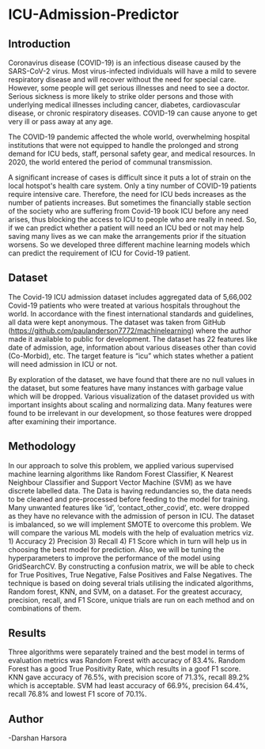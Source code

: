 # ICU-Admission-Predictor
## Introduction
Coronavirus disease (COVID-19) is an infectious disease caused by the SARS-CoV-2 virus. Most virus-infected individuals will have a mild to severe respiratory disease and will recover without the need for special care. However, some people will get serious illnesses and need to see a doctor. Serious sickness is more likely to strike older persons and those with underlying medical illnesses including cancer, diabetes, cardiovascular disease, or chronic respiratory diseases. COVID-19 can cause anyone to get very ill or pass away at any age.

The COVID-19 pandemic affected the whole world, overwhelming hospital institutions that were not equipped to handle the prolonged and strong demand for ICU beds, staff, personal safety gear, and medical resources. In 2020, the world entered the period of communal transmission.

A significant increase of cases is difficult since it puts a lot of strain on the local hotspot's health care system. Only a tiny number of COVID-19 patients require intensive care. Therefore, the need for ICU beds increases as the number of patients increases. But sometimes the financially stable section of the society who are suffering from Covid-19 book ICU before any need arises, thus blocking the access to ICU to people who are really in need. So, if we can predict whether a patient will need an ICU bed or not may help saving many lives as we can make the arrangements prior if the situation worsens. So we developed three different machine learning models which can predict the requirement of ICU for Covid-19 patient.

## Dataset
The Covid-19 ICU admission dataset includes aggregated data of 5,66,002 Covid-19 patients who were treated at various hospitals throughout the world. In accordance with the finest international standards and guidelines, all data were kept anonymous. The dataset was taken from GitHub (https://github.com/paulanderson7772/machinelearning) where the author made it available to public for development. The dataset has 22 features like date of admission, age, information about various diseases other than covid (Co-Morbid), etc. The target feature is “icu” which states whether a patient will need admission in ICU or not.

By exploration of the dataset, we have found that there are no null values in the dataset, but some features have many instances with garbage value which will be dropped. Various visualization of the dataset provided us with important insights about scaling and normalizing data. Many features were found to be irrelevant in our development, so those features were dropped after examining their importance.

## Methodology
In our approach to solve this problem, we applied various supervised machine learning algorithms like Random Forest Classifier, K Nearest Neighbour Classifier and Support Vector Machine (SVM) as we have discrete labelled data. The Data is having redundancies so, the data needs to be cleaned and pre-processed before feeding to the model for training. Many unwanted features like ‘id’, ‘contact_other_covid’, etc. were dropped as they have no relevance with the admission of person in ICU.
The dataset is imbalanced, so we will implement SMOTE to overcome this problem. We will compare the various ML models with the help of evaluation metrics viz. 1) Accuracy 2) Precision 3) Recall 4) F1 Score which in turn will help us in choosing the best model for prediction. Also, we will be tuning the hyperparameters to improve the performance of the model using GridSearchCV. By constructing a confusion matrix, we will be able to check for True Positives, True Negative, False Positives and False Negatives. The technique is based on doing several trials utilising the indicated algorithms, Random forest, KNN, and SVM, on a dataset. For the greatest accuracy, precision, recall, and F1 Score, unique trials are run on each method and on combinations of them.

## Results
Three algorithms were separately trained and the best model in terms of evaluation metrics was Random Forest with accuracy of 83.4%. Random Forest has a good True Positivity Rate, which results in a goof F1 score. KNN gave accuracy of 76.5%, with precision score of 71.3%, recall 89.2% which is acceptable. SVM had least accuracy of 66.9%, precision 64.4%, recall 76.8% and lowest F1 score of 70.1%.

## Author
-Darshan Harsora
